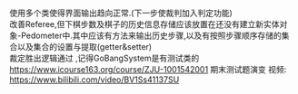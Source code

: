 ###

 使用多个类使得界面输出趋向正常.(下一步使裁判加入判定功能) <br>
 改善Referee,但下棋步数及棋子的历史信息存储应该放置在还没有建立新实体对象-Pedometer中.其中应该有方法来输出历史步骤,以及有按照步骤顺序存储的集合以及集合的设置与提取(getter&setter)<br>
 裁定胜出逻辑通过 ,记得GoBangSystem是有测试类的 <br>
https://www.icourse163.org/course/ZJU-1001542001 期末测试题演变
视频:
https://www.bilibili.com/video/BV1Ss41137SU
